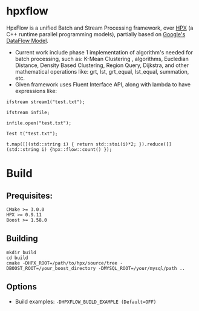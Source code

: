 # hpxflow
HpxFlow is a unified Batch and Stream Processing framework, over [HPX](https://github.com/STEllAR-GROUP/hpx) (a C++ runtime
parallel programming models), partially based on [Google's DataFlow Model](http://www.vldb.org/pvldb/vol8/p1792-Akidau.pdf).
* Current work include phase 1 implementation of algorithm's needed for batch processing, such as: K-Mean Clustering , algorithms, Eucledian Distance, Density Based Clustering, Region Query, Dijkstra, and other mathematical operations like: grt, lst, grt_equal, lst_equal, summation, etc.
* Given framework uses Fluent Interface API, along with lambda to have expressions like: 

```ifstream stream1("test.txt");```

```ifstream infile; ```

```infile.open("test.txt"); ```

```Test t("test.txt");```

```t.map([](std::string i) { return std::stoi(i)*2; }).reduce([](std::string i) {hpx::flow::count() });```

# Build

## Prequisites:

    CMake >= 3.0.0
    HPX >= 0.9.11
    Boost >= 1.58.0

## Building

    mkdir build
    cd build
    cmake -DHPX_ROOT=/path/to/hpx/source/tree -DBOOST_ROOT=/your_boost_directory -DMYSQL_ROOT=/your/mysql/path ..

## Options

* Build examples:  ```-DHPXFLOW_BUILD_EXAMPLE (Default=OFF)```

